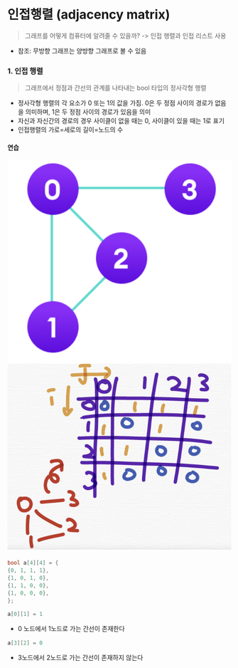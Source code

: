# 인접행렬 (adjacency matrix)

> 그래프를 어떻게 컴퓨터에 알려줄 수 있을까? -> 인접 행렬과 인접 리스트 사용

- 참조: 무방향 그래프는 양방향 그래프로 볼 수 있음

### 1. 인접 행렬

> 그래프에서 정점과 간선의 관계를 나타내는 bool 타입의 정사각형 행렬

- 정사각형 행렬의 각 요소가 0 또는 1의 값을 가짐. 0은 두 정점 사이의 경로가 없음을 의미하며, 1은 두 정점 사이의 경로가 있음을 의미
- 자신과 자신간의 경로의 경우 사이클이 없을 때는 0, 사이클이 있을 때는 1로 표기
- 인접행렬의 가로=세로의 길이=노드의 수

#### 연습

![Alt text](image.png)
![Alt text](image-1.png)

```cpp
bool a[4][4] = {
{0, 1, 1, 1},
{1, 0, 1, 0},
{1, 1, 0, 0},
{1, 0, 0, 0},
};
```

```java
a[0][1] = 1
```

- 0 노드에서 1노드로 가는 간선이 존재한다

```java
a[3][2] = 0
```

- 3노드에서 2노드로 가는 간선이 존재하지 않는다
